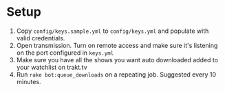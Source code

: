 Setup
=====

1. Copy ```config/keys.sample.yml``` to ```config/keys.yml``` and populate with valid credentials.
2. Open transmission. Turn on remote access and make sure it's listening on the port configured in ```keys.yml```
3. Make sure you have all the shows you want auto downloaded added to your watchlist on trakt.tv
4. Run ```rake bot:queue_downloads``` on a repeating job. Suggested every 10 minutes.